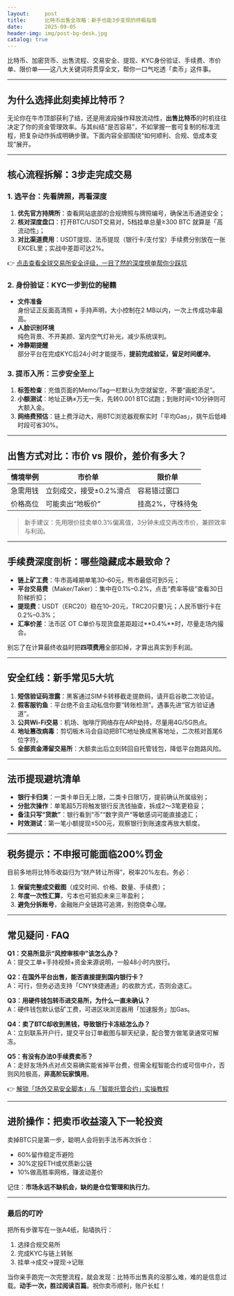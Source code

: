 ```yaml
---
layout:     post
title:      比特币出售全攻略：新手也能3步变现的终极指南
date:       2025-09-05
header-img: img/post-bg-desk.jpg
catalog: true
---
```


比特币、加密货币、出售流程、交易安全、提现、KYC身份验证、手续费、市价单、限价单——这八大关键词将贯穿全文，帮你一口气吃透「卖币」这件事。

---

## 为什么选择此刻卖掉比特币？

无论你在牛市顶部获利了结，还是用波段操作释放流动性，**出售比特币**的时机往往决定了你的资金管理效率。与其纠结“是否容易”，不如掌握一套可复制的标准流程，把复杂动作拆成明确步骤。下面内容全部围绕“如何顺利、合规、低成本变现”展开。

---

## 核心流程拆解：3步走完成交易

### 1. 选平台：先看牌照，再看深度

1. **优先官方持牌所**：查看网站底部的合规牌照与牌照编号，确保法币通道安全；
2. **核对深度盘口**：打开BTC/USDT交易对，5档挂单总量≥300 BTC 就算是「高流动性」；
3. **对比渠道费用**：USDT提现、法币提现（银行卡/支付宝）手续费分别放在一张EXCEL里；实战中差距可达2%。

👉 [点击查看全球交易所安全评级，一目了然的深度榜单帮你少踩坑](https://okxdog.com/)

### 2. 身份验证：KYC一步到位的秘籍

- **文件准备**  
  身份证正反面高清照 + 手持声明，大小控制在2 MB以内，一次上传成功率最高。  
- **人脸识别环境**  
  纯色背景、不开美颜、室内空气灯补光，减少系统误判。  
- **冷静期提醒**  
  部分平台在完成KYC后24小时才能提币，**提前完成验证，留足时间缓冲**。

### 3. 提币入所：三步安全至上

1. **标签检查**：充值页面的Memo/Tag一栏默认为空就留空，不要“画蛇添足”。  
2. **小额测试**：地址正确≠万无一失，先转0.001 BTC试跑；到账时间<10分钟则可大额入金。  
3. **网络费预估**：链上费浮动大，用BTC浏览器观察实时「平均Gas」，挑午后低峰时段可省30%。

---

## 出售方式对比：市价 vs 限价，差价有多大？

| 情境举例 | 市价单 | 限价单 |
| --- | --- | --- |
| 急需用钱 | 立刻成交，接受±0.2%滑点 | 容易错过窗口 |
| 价格高位 | 可能卖出“地板价” | 挂高2%，守株待兔 |

> 新手建议：先用限价挂卖单0.3%偏离值，3分钟未成交再改市价，兼顾效率与利润。

---

## 手续费深度剖析：哪些隐藏成本最致命？

- **链上矿工费**：牛市高峰期单笔30–60元，熊市最低可到5元；
- **平台交易费**（Maker/Taker）：集中在0.1%–0.2%，点击“费率等级”查看30日阶梯折扣；
- **提现费**：USDT（ERC20）稳在10–20元，TRC20只要1元；人民币银行卡在0.2%–0.3%；
- **汇率价差**：法币区 OT C单价与现货盘差距超过**0.4%**时，尽量走场内撮合。

别忘了在计算最终收益时把**四项费用**全部扣掉，才算出真实到手利润。

---

## 安全红线：新手常见5大坑

1. **短信验证码泄露**：黑客通过SIM卡转移截走提款码，请开启谷歌二次验证。  
2. **假客服钓鱼**：平台绝不会主动私信你要“转账检测”。遇事先进“官方验证通道”。  
3. **公共Wi-Fi交易**：机场、咖啡厅网络存在ARP劫持，尽量用4G/5G热点。  
4. **地址篡改病毒**：剪切板木马会自动把BTC地址换成黑客地址，二次核对首尾6位字符。  
5. **全部资金滞留交易所**：大额卖出后立刻转回自托管钱包，降低平台跑路风险。

---

## 法币提现避坑清单

- **银行卡归类**：一类卡单日无上限，二类卡日限1万，提前确认所属级别；  
- **分批次操作**：单笔超5万将触发银行反洗钱抽查，拆成2～3笔更稳妥；  
- **备注只写“货款”**：银行看到“币”“数字资产”等敏感词可能直接退汇；  
- **时效测试**：第一笔小额提现≤500元，观察银行到账速度再放大额度。

---

## 税务提示：不申报可能面临200%罚金

目前多地将比特币收益归为“财产转让所得”，税率20%左右。务必：

1. **保留完整成交截图**（成交时间、价格、数量、手续费）；  
2. **年度一次性汇算**，亏本也可抵扣未来三年盈利；  
3. **避免分拆账号**，金融账户全链路可追溯，别抱侥幸心理。

---

## 常见疑问 · FAQ

**Q1：交易所显示“风控审核中”该怎么办？**  
A：提交工单+手持视频+资金来源说明，一般48小时内放行。

**Q2：在国外平台出售，能否直接提到国内银行卡？**  
A：可行，但务必选支持「CNY快捷通道」的收款方式，否则会退汇。

**Q3：用硬件钱包转币进交易所，为什么一直未确认？**  
A：硬件钱包默认低矿工费，可进区块浏览器用「加速服务」加Gas。

**Q4：卖了BTC却收到黑钱，导致银行卡冻结怎么办？**  
A：立刻联系开户行，提交平台订单截图与聊天纪录，配合警方做笔录通常可解冻。

**Q5：有没有办法0手续费卖币？**  
A：走好友场外点对点交易确实能省掉平台费，但需全程智能合约或可信中介，否则风险极高，**非高阶玩家慎用**。

👉 [解锁「场外交易安全脚本」与「智能托管合约」实操教程](https://okxdog.com/)

---

## 进阶操作：把卖币收益滚入下一轮投资

卖掉BTC只是第一步，聪明人会将到手法币再次拆仓：

- 60%留作稳定币避险  
- 30%定投ETH或优质新公链  
- 10%做高胜率网格，赚波动差价  

记住：**市场永远不缺机会，缺的是仓位管理和执行力**。

---

### 最后的叮咛

把所有步骤写在一张A4纸，贴墙执行：  
1. 选择合规交易所  
2. 完成KYC与链上转账  
3. 挂单→成交→提现→记账

当你亲手跑完一次完整流程，就会发现：比特币出售真的没那么难，难的是信息过载。**动手一次，胜过阅读百篇**。祝你卖币顺利，账户长虹！